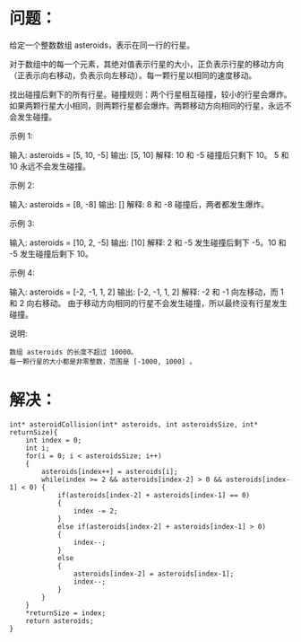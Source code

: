 问题：
=======
给定一个整数数组 asteroids，表示在同一行的行星。

对于数组中的每一个元素，其绝对值表示行星的大小，正负表示行星的移动方向（正表示向右移动，负表示向左移动）。每一颗行星以相同的速度移动。

找出碰撞后剩下的所有行星。碰撞规则：两个行星相互碰撞，较小的行星会爆炸。如果两颗行星大小相同，则两颗行星都会爆炸。两颗移动方向相同的行星，永远不会发生碰撞。

示例 1:

输入: 
asteroids = [5, 10, -5]
输出: [5, 10]
解释: 
10 和 -5 碰撞后只剩下 10。 5 和 10 永远不会发生碰撞。

示例 2:

输入: 
asteroids = [8, -8]
输出: []
解释: 
8 和 -8 碰撞后，两者都发生爆炸。

示例 3:

输入: 
asteroids = [10, 2, -5]
输出: [10]
解释: 
2 和 -5 发生碰撞后剩下 -5。10 和 -5 发生碰撞后剩下 10。

示例 4:

输入: 
asteroids = [-2, -1, 1, 2]
输出: [-2, -1, 1, 2]
解释: 
-2 和 -1 向左移动，而 1 和 2 向右移动。
由于移动方向相同的行星不会发生碰撞，所以最终没有行星发生碰撞。

说明:

    数组 asteroids 的长度不超过 10000。
    每一颗行星的大小都是非零整数，范围是 [-1000, 1000] 。
    
    
解决：
========
```
int* asteroidCollision(int* asteroids, int asteroidsSize, int* returnSize){
    int index = 0;
    int i;
    for(i = 0; i < asteroidsSize; i++)
    {
        asteroids[index++] = asteroids[i];
        while(index >= 2 && asteroids[index-2] > 0 && asteroids[index-1] < 0) {
            if(asteroids[index-2] + asteroids[index-1] == 0)
            {
                index -= 2;
            }
            else if(asteroids[index-2] + asteroids[index-1] > 0)
            {
                index--;
            }
            else
            {
                asteroids[index-2] = asteroids[index-1];
                index--;
            }
        }
    }
    *returnSize = index;
    return asteroids;
}
```
